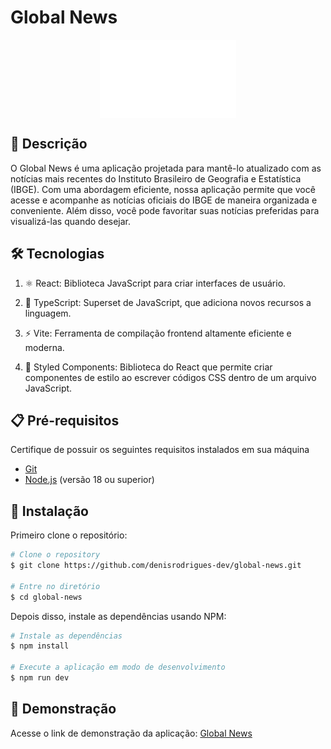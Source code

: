 # Global News

<p align="center">
<a href="https://global-news-ten.vercel.app/" target="_blank"><img align="center" src="src/assets/images/logo.png" height="125" /></a>
</p>

## 📄 Descrição

O Global News é uma aplicação projetada para mantê-lo atualizado com as notícias mais recentes do Instituto Brasileiro de Geografia e Estatística (IBGE). Com uma abordagem eficiente, nossa aplicação permite que você acesse e acompanhe as notícias oficiais do IBGE de maneira organizada e conveniente. Além disso, você pode favoritar suas notícias preferidas para visualizá-las quando desejar.

## 🛠️ Tecnologias

1. ⚛️ React: Biblioteca JavaScript para criar interfaces de usuário.

2. 🦄 TypeScript: Superset de JavaScript, que adiciona novos recursos a linguagem.

3. ⚡ Vite: Ferramenta de compilação frontend altamente eficiente e moderna.

4. 💅 Styled Components: Biblioteca do React que permite criar componentes de estilo ao escrever códigos CSS dentro de um arquivo JavaScript.

## 📋 Pré-requisitos

Certifique de possuir os seguintes requisitos instalados em sua máquina

- [Git](https://git-scm.com)
- [Node.js](https://nodejs.org/en/download/) (versão 18 ou superior)

## 💾 Instalação

Primeiro clone o repositório:

```bash
# Clone o repository
$ git clone https://github.com/denisrodrigues-dev/global-news.git

# Entre no diretório
$ cd global-news
```

Depois disso, instale as dependências usando NPM:

```bash
# Instale as dependências
$ npm install

# Execute a aplicação em modo de desenvolvimento
$ npm run dev
```

## 📱 Demonstração

Acesse o link de demonstração da aplicação: [Global News](https://git-scm.com)